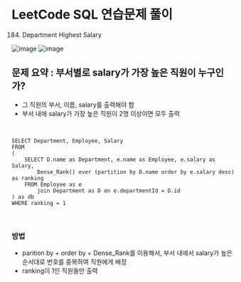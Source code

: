 # LeetCode SQL 연습문제 풀이
184. Department Highest Salary

![image](https://user-images.githubusercontent.com/93288310/147954653-6aacc1cb-4166-4423-8ce9-f02baa5e885a.png)
![image](https://user-images.githubusercontent.com/93288310/147954680-64b2c455-03b3-4700-abbc-b59c6cb6f008.png)

## 문제 요약 : 부서별로 salary가 가장 높은 직원이 누구인가?
- 그 직원의 부서, 이름, salary를 출력해야 함
- 부서 내에 salary가 가장 높은 직원이 2명 이상이면 모두 출력

<br/>

    SELECT Department, Employee, Salary
    FROM
    (
        SELECT D.name as Department, e.name as Employee, e.salary as Salary,
            Dense_Rank() over (partition by D.name order by e.salary desc) as ranking
        FROM Employee as e
            join Department as D on e.departmentId = D.id
    ) as db
    WHERE ranking = 1
<br/>

### 방법
- parition by + order by + Dense_Rank를 이용해서, 부서 내에서 salary가 높은 순서대로 번호를 중복하여 직원에게 배정
- ranking이 1인 직원들만 출력
